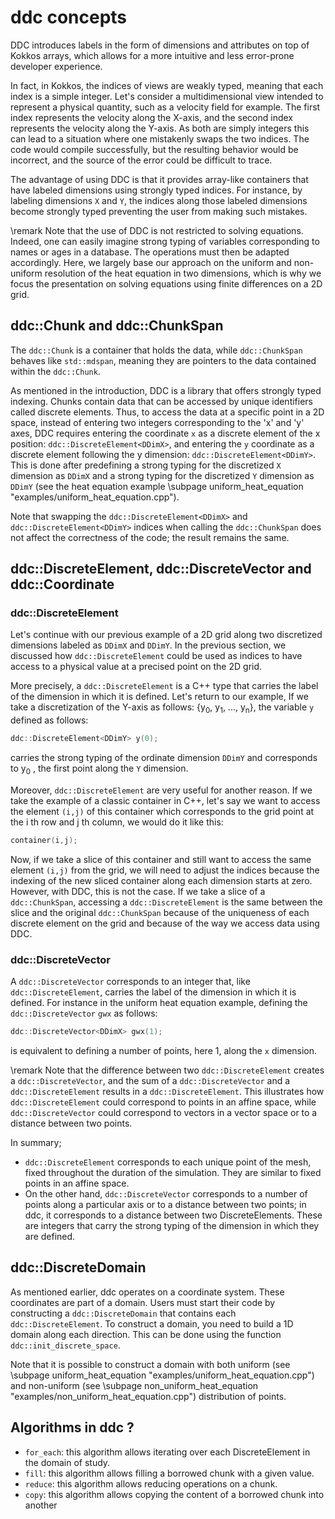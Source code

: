 # ddc concepts

<!--
Copyright (C) The ddc development team, see COPYRIGHT.md file

SPDX-License-Identifier: MIT
-->

DDC introduces labels in the form of dimensions and attributes on top of Kokkos arrays, which allows for a more intuitive and less error-prone developer experience.

In fact, in Kokkos, the indices of views are weakly typed, meaning that each index is a simple integer. Let's consider a multidimensional view intended to represent a physical quantity, such as a velocity field for example. The first index represents the velocity along the X-axis, and the second index represents the velocity along the Y-axis. As both are simply integers this can lead to a situation where one mistakenly swaps the two indices. The code would compile successfully, but the resulting behavior would be incorrect, and the source of the error could be difficult to trace.

The advantage of using DDC is that it provides array-like containers that have labeled dimensions using strongly typed indices. For instance, by labeling dimensions `X` and `Y`, the indices along those labeled dimensions become strongly typed preventing the user from making such mistakes.

\remark Note that the use of DDC is not restricted to solving equations. Indeed, one can easily imagine strong typing of variables corresponding to names or ages in a database. The operations must then be adapted accordingly. Here, we largely base our approach on the uniform and non-uniform resolution of the heat equation in two dimensions, which is why we focus the presentation on solving equations using finite differences on a 2D grid.

## ddc::Chunk and ddc::ChunkSpan

The `ddc::Chunk` is a container that holds the data, while `ddc::ChunkSpan` behaves like `std::mdspan`, meaning they are pointers to the data contained within the `ddc::Chunk`.

  As mentioned in the introduction, DDC is a library that offers strongly typed indexing. Chunks contain data that can be accessed by unique identifiers called discrete elements. Thus, to access the data at a specific point in a 2D space, instead of entering two integers corresponding to the 'x' and 'y' axes, DDC requires entering the coordinate `x` as a discrete element of the x position: `ddc::DiscreteElement<DDimX>`, and entering the `y` coordinate as a discrete element following the y dimension: `ddc::DiscreteElement<DDimY>`. This is done after predefining a strong typing for the discretized `X` dimension as `DDimX` and a strong typing for the discretized `Y` dimension as `DDimY` (see the heat equation example \subpage uniform_heat_equation "examples/uniform_heat_equation.cpp").

Note that swapping the `ddc::DiscreteElement<DDimX>` and `ddc::DiscreteElement<DDimY>` indices when calling the `ddc::ChunkSpan` does not affect the correctness of the code; the result remains the same.

## ddc::DiscreteElement, ddc::DiscreteVector and ddc::Coordinate

### ddc::DiscreteElement

Let's continue with our previous example of a 2D grid along two discretized dimensions labeled as `DDimX` and `DDimY`. In the previous section, we discussed how `ddc::DiscreteElement` could be used as indices to have access to a physical value at a precised point on the 2D grid.

More precisely, a `ddc::DiscreteElement` is a C++ type that carries the label of the dimension in which it is defined.
Let's return to our example, If we take a discretization of the Y-axis as follows: {y<sub>0</sub>, y<sub>1</sub>, ..., y<sub>n</sub>}, the variable `y` defined as follows:

```cpp
ddc::DiscreteElement<DDimY> y(0);
```

carries the strong typing of the ordinate dimension `DDimY` and corresponds to y<sub>0</sub> , the first point along the `Y` dimension.

Moreover, `ddc::DiscreteElement` are very useful for another reason. If we take the example of a classic container in C++, let's say we want to access the element `(i,j)` of this container which corresponds to the grid point at the i th row and j th column, we would do it like this:

```cpp
container(i,j);
```

Now, if we take a slice of this container and still want to access the same element `(i,j)` from the grid, we will need to adjust the indices because the indexing of the new sliced container along each dimension starts at zero. However, with DDC, this is not the case. If we take a slice of a `ddc::ChunkSpan`, accessing a `ddc::DiscreteElement` is the same between the slice and the original `ddc::ChunkSpan` because of the uniqueness of each discrete element on the grid and because of the way we access data using DDC.


### ddc::DiscreteVector

A `ddc::DiscreteVector` corresponds to an integer that, like `ddc::DiscreteElement`, carries the label of the dimension in which it is defined. For instance in the uniform heat equation example, defining the `ddc::DiscreteVector` `gwx` as follows:

```cpp
ddc::DiscreteVector<DDimX> gwx(1);
```

is equivalent to defining a number of points, here 1, along the `x` dimension.

\remark Note that the difference between two `ddc::DiscreteElement` creates a `ddc::DiscreteVector`, and the sum of a `ddc::DiscreteVector` and a `ddc::DiscreteElement` results in a `ddc::DiscreteElement`. This illustrates how `ddc::DiscreteElement` could correspond to points in an affine space, while `ddc::DiscreteVector` could correspond to vectors in a vector space or to a distance between two points.

In summary;

+ `ddc::DiscreteElement` corresponds to each unique point of the mesh, fixed throughout the duration of the simulation. They are similar to fixed points in an affine space.
+ On the other hand, `ddc::DiscreteVector` corresponds to a number of points along a particular axis or to a distance between two points; in ddc, it corresponds to a distance between two DiscreteElements. These are integers that carry the strong typing of the dimension in which they are defined.

## ddc::DiscreteDomain

As mentioned earlier, ddc operates on a coordinate system. These coordinates are part of a domain. Users must start their code by constructing a `ddc::DiscreteDomain` that contains each `ddc::DiscreteElement`. To construct a domain, you need to build a 1D domain along each direction. This can be done using the function `ddc::init_discrete_space`.

Note that it is possible to construct a domain with both uniform (see \subpage uniform_heat_equation "examples/uniform_heat_equation.cpp") and non-uniform (see \subpage non_uniform_heat_equation "examples/non_uniform_heat_equation.cpp") distribution of points.

## Algorithms in ddc ?

+ `for_each`: this algorithm allows iterating over each DiscreteElement in the domain of study.
+ `fill`: this algorithm allows filling a borrowed chunk with a given value.
+ `reduce`: this algorithm allows reducing operations on a chunk.
+ `copy`: this algorithm allows copying the content of a borrowed chunk into another
